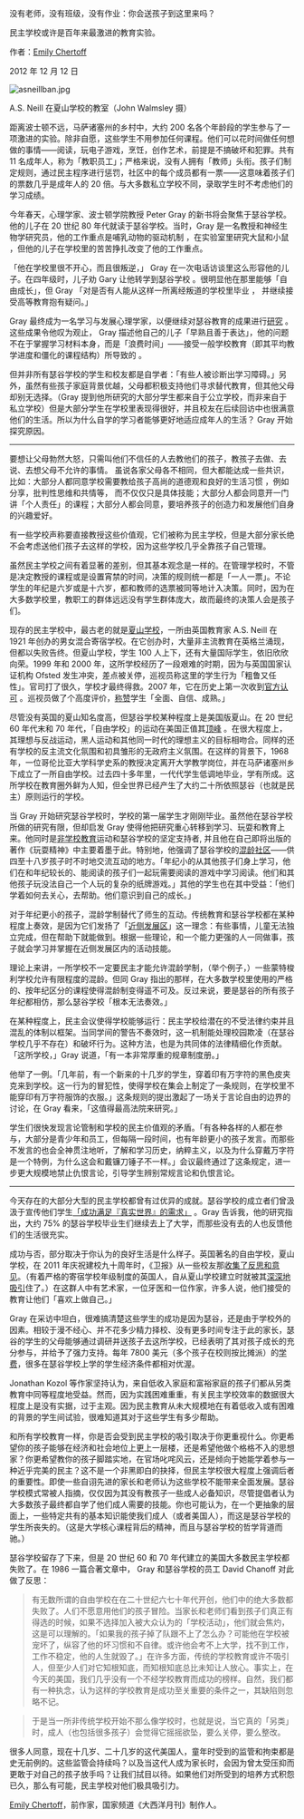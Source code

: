 没有老师，没有班级，没有作业：你会送孩子到这里来吗？

民主学校或许是百年来最激进的教育实验。

作者：[Emily Chertoff](https://www.theatlantic.com/author/emily-chertoff/)

2012 年 12 月 12 日

![asneillban.jpg](https://cdn.theatlantic.com/media/mt/national/asneillban.jpg)

A.S. Neill 在夏山学校的教室（John Walmsley 摄）

距离波士顿不远，马萨诸塞州的乡村中，大约 200 名各个年龄段的学生参与了一项激进的实验。除非自愿，这些学生不用参加任何课程。他们可以花时间做任何想做的事情——阅读，玩电子游戏，烹饪，创作艺术，前提是不搞破坏和犯罪。共有 11 名成年人，称为「教职员工」；严格来说，没有人拥有「教师」头衔。孩子们制定规则，通过民主程序进行惩罚，社区中的每个成员都有一票——这意味着孩子们的票数几乎是成年人的 20 倍。与大多数私立学校不同，录取学生时不考虑他们的学习成绩。

今年春天，心理学家、波士顿学院教授 Peter Gray 的新书将会聚焦于瑟谷学校。他的儿子在 20 世纪 80 年代就读于瑟谷学校。当时，Gray 是一名教授和神经生物学研究员，他的工作重点是哺乳动物的驱动机制 ，在实验室里研究大鼠和小鼠 ，但他的儿子在学校里的苦苦挣扎改变了他的工作重点。

「他在学校里很不开心，而且很叛逆，」 Gray 在一次电话访谈里这么形容他的儿子。在四年级时，儿子劝 Gary 让他转学到瑟谷学校 。很明显他在那里能够「自由成长」，但 Gray 「对是否有人能从这样一所离经叛道的学校里毕业 ， 并继续接受高等教育抱有疑问。」

Gray 最终成为一名学习与发展心理学家，以便继续对瑟谷教育的成果进行[研究](http://www.jstor.org/stable/1084948) 。 这些成果令他叹为观止， Gray 描述他自己的儿子「早熟且善于表达」，他的问题不在于掌握学习材料本身，而是「浪费时间」——接受一般学校教育（即其平均教学进度和僵化的课程结构）所导致的 。

但并非所有瑟谷学校的学生和校友都是自学者：「有些人被诊断出学习障碍。」另外，虽然有些孩子家庭背景优越，父母都积极支持他们寻求替代教育，但其他父母却别无选择。（Gray 提到他所研究的大部分学生都来自于公立学校，而非来自于私立学校）但是大部分学生在学校里表现得很好，并且校友在后续回访中也很满意他们的生活。所以为什么自学的学习者能够更好地适应成年人的生活？ Gray 开始探究原因。

***

要想让父母勃然大怒，只需叫他们不信任的人去教他们的孩子，教孩子去做、去说、去想父母不允许的事情。 虽说各家父母各不相同，但大都能达成一些共识，比如：大部分人都同意学校需要教给孩子高尚的道德观和良好的生活习惯 ，例如分享，批判性思维和共情等， 而不仅仅只是具体技能；大部分人都会同意开一门讲「个人责任」的课程；大部分人都会同意，要培养孩子的创造力和发展他们自身的兴趣爱好。

有一些学校声称要直接教授这些价值观，它们被称为民主学校，但是大部分家长绝不会考虑送他们孩子去这样的学校，因为这些学校几乎全靠孩子自己管理。

虽然民主学校之间有着显著的差别，但其基本观念是一样的。在管理学校时，不管是决定教授的课程或是设置宵禁的时间，决策的规则统一都是「一人一票」。不论学生的年纪是六岁或是十六岁，都和教师的选票被同等地计入决策。同时，因为在大多数学校里，教职工的群体远远没有学生群体庞大，故而最终的决策人会是孩子们。

现存的民主学校中，最古老的就是[夏山学校](http://www.summerhillschool.co.uk/)，一所由英国教育家 A.S. Neill 在 1921 年创办的男女混合寄宿学校。在它创办时，大量非主流教育在英格兰涌现，但都以失败告终。但夏山学校，学生 100 人上下，还有大量国际学生，依旧欣欣向荣。1999 年和 2000 年，这所学校经历了一段艰难的时期，因为与英国国家认证机构 Ofsted 发生冲突，差点被关停，巡视员称这里的学生行为「粗鲁又任性」。官司打了很久，学校才最终得救。2007 年，它在历史上第一次收到[官方认可](http://www.guardian.co.uk/uk/2007/dec/01/ofsted.schools) 。巡视员做了个高度评价，[称赞](http://www.ofsted.gov.uk/inspection-reports/find-inspection-report/provider/CARE/SC024584)学生「全面、自信、成熟。」

尽管没有英国的夏山知名度高，但瑟谷学校某种程度上是美国版夏山。在 20 世纪 60 年代末和 70 年代，「自由学校」的运动在美国正值其[顶峰](http://www.jstor.org/stable/20373543?seq=2) 。在很大程度上，其理想与反战运动，黑人运动和其他同一时代的理想主义的目标相吻合。同样的还有学校的反主流文化氛围和初具雏形的无政府主义氛围。在这样的背景下，1968 年，一位哥伦比亚大学科学史系的教授决定离开大学教学岗位，并在马萨诸塞州乡下成立了一所自由学校。过去四十多年里，一代代学生低调地毕业，学有所成。这所学校在教育圈外鲜为人知，但全世界已经产生了大约二十所依照瑟谷（也就是民主）原则运行的学校。

当 Gray 开始研究瑟谷学校时，学校的第一届学生才刚刚毕业。虽然他在瑟谷学校所做的研究有限，但却启发 Gray 使得他把研究重心转移到学习、玩耍和教育上来。他同时是[非学校教育](https://www.theatlantic.com/national/archive/2012/08/schools-out-forever-parents-who-dont-believe-in-education/260944/)运动和瑟谷学校的坚定支持者, 并且他在自己即将出版的著作《玩耍精神》中主要着墨于此。特别地，他强调了瑟谷学校的[混龄社区](http://www.jstor.org/stable/23093728)——供四至十八岁孩子时不时地交流互动的地方。「年纪小的从其他孩子们身上学习，他们在和年纪较长的、能阅读的孩子们一起玩需要阅读的游戏中学习阅读。他们和其他孩子玩没法自己一个人玩的复杂的纸牌游戏。」其他的学生也在其中受益：「他们学着如何去关心，去帮助。他们意识到自己的成长。」

对于年纪更小的孩子，混龄学制替代了师生的互动。传统教育和瑟谷学校都在某种程度上奏效，是因为它们发扬了「[近侧发展区](http://en.wikipedia.org/wiki/Zone_of_proximal_development)」这一理念：有些事情，儿童无法独立完成，但在帮助下就能做到。根据一些理论，和一个能力更强的人一同做事，孩子就会学习并掌握在近侧发展区内的活动技能。

理论上来讲，一所学校不一定要民主才能允许混龄学制，（举个例子，）一些蒙特梭利学校允许有限程度的混龄。但同 Gray 指出的那样，在大多数学校里使用的严格的、按年纪区分的课程使得混龄制变得遥不可及。反过来说，要是瑟谷的所有孩子年纪都相仿，那么瑟谷学校「根本无法奏效。」

在某种程度上，民主会议使得学校能够运行：民主学校给潜在的不受法律约束并且混乱的体制以框架。当同学间的警告不奏效时，这一机制能处理校园欺凌（在瑟谷学校几乎不存在）和破坏行为。这种方法，也是为共同体的法律精细化作贡献。「这所学校，」Gray 说道，「有一本非常厚重的规章制度册。」

他举了一例。「几年前，有一个新来的十几岁的学生，穿着印有万字符的黑色皮夹克来到学校。这一行为的冒犯性，使得学校在集会上制定了一条规则，在学校里不能穿印有万字符服饰的衣服。」这条规则的提出激起了一场关于言论自由的边界的讨论，在 Gray 看来，「这值得最高法院来研究。」

学生们很快发现言论管制和学校的民主价值观的矛盾。「有各种各样的人都在参与，大部分是青少年和员工，但每隔一段时间，也有年龄更小的孩子发言。而那些不发言的也会全神贯注地听，了解和学习历史，纳粹主义，以及为什么穿戴万字符是一个特例，为什么这会和戴镰刀锤子不一样。」会议最终通过了这条规定，进一步更大规模地禁止仇恨言论，引导学生辨别常规言论和仇恨言论。

***

今天存在的大部分大型的民主学校都曾有过优异的成就。瑟谷学校的成立者们曾汲汲于宣传他们学生[「成功满足『真实世界』的需求」](http://www.jstor.org/discover/10.2307/1084948?searchUrl=%2Faction%2FdoBasicSearch%3FQuery%3D%22sudbury%2Bvalley%22%2Bschool%26Search%3DSearch%26gw%3Djtx%26prq%3Dsudbury%2Bvalley%2Bschool%26hp%3D25%26acc%3Doff%26aori%3Doff%26wc%3Don%26fc%3Doff&Search=yes&uid=3739256&uid=2134&uid=2&uid=70&uid=4&sid=21101428664217) 。Gray 告诉我，他的研究指出，大约 75% 的瑟谷学校毕业生们继续去上了大学，而那些没有去的人也反馈他们的生活很充实。

成功与否，部分取决于你认为的良好生活是什么样子。英国著名的自由学校，夏山学校，在 2011 年庆祝建校九十周年时，《卫报》从一些校友那[收集了反思和意见](http://www.guardian.co.uk/education/2011/aug/19/summerhill-school-at-90)。（有着严格的寄宿学校年级制度的英国人，自从夏山学校建立时就被其[深深地吸引](http://www.independent.co.uk/news/education/schools/summerhill-inside-englands-most-controversial-private-school-772976.html)住了。）在这群人中有艺术家，一位牙医和一位作家，许多人说，他们接受的教育让他们「喜欢上做自己。」

 Gray 在采访中坦白，很难搞清楚这些学生的成功是因为瑟谷，还是由于学校外的因素。相较于漫不经心、并不花多少精力择校、没有更多时间专注于此的家长，瑟谷的学生的父母能够通过调研并送孩子去这所学校，已经表明了其对孩子成长的充分参与，并给予了强力支持。每年 7800 美元（多个孩子在校则按比摊派）的[学费](http://www.sudval.com/03_admi_01.html)，很多在瑟谷学校上学的学生经济条件都相对优渥。

Jonathan Kozol 等作家坚持认为，来自低收入家庭和富裕家庭的孩子们都从另类教育中同等程度地受益。然而，因为实践困难重重，有关民主学校效率的数据很大程度上是没有实据，过于主观。因为民主教育从未大规模地在有着低收入或有困难的背景的学生间试验，很难知道其对于这些学生有多少帮助。

和所有学校教育一样，你是否会受到民主学校的吸引取决于你更重视什么。你更希望你的孩子能够在经济和社会地位上更上一层楼，还是希望他做个格格不入的思想家？你更希望教你的孩子脚踏实地，在官场叱咤风云，还是倾向于她能学着参与一种近乎完美的民主？这不是一个非黑即白的抉择，但民主学校很大程度上强调后者的重要性。即使一些自诩先进的家长和老师认为这些学校不能带来全面发展。瑟谷学校模式常被人指摘，仅仅因为其没有教孩子一些成人必备知识，尽管提倡者认为大多数孩子最终都自学了他们成人需要的技能。你也可能认为，在一个更抽象的层面上，一些特定共有的基本知识能使我们成人（或者美国人），而这是瑟谷学校的学生所丧失的。（这是大学核心课程背后的精神，而且与瑟谷学校的哲学背道而驰。）

瑟谷学校留存了下来，但是 20 世纪 60 和 70 年代建立的美国大多数民主学校都失败了。在 1986 一篇合著文章中， Gray 和瑟谷学校的员工 David Chanoff 对此做了反思：

> 有无数所谓的自由学校在在二十世纪六七十年代开创，他们中的绝大多数都失败了。人们不愿意用他们的孩子冒险。当家长和老师们看到孩子们真正有得选的时候，如果不选择加入被大众认为的「学校活动」，他们就会焦灼，这是可以理解的。「如果我的孩子掉了队跟不上了怎么办？可能他在学校被宠坏了，纵容了他的坏习惯和不自律。或许他会考不上大学，找不到工作，工作不稳定，他的人生就毁了。」在许多方面，传统的学校教育或许不吸引人，但至少人们对它知根知底，而知根知底总比未知让人放心。事实上，在今天的美国，我们几乎没有一个不经学校教育而成功的榜样。自然，我们都有一种执念，认为这样的学校教育是成功至关重要的条件之一，其缺陷则忽略不记。

>

> 于是当一所非传统学校开始不那么像学校时，也就是说，当它真的「另类」时，成人（也包括很多孩子）会觉得它摇摇欲坠，要么关停，要么整改。

很多人同意，现在十几岁、二十几岁的这代美国人，童年时受到的监管和拘束都是史无前例的。这些监管会持续吗？以及当这代人成为家长时，会因为曾太受压抑而更敢于对自己的孩子放手吗？让我们拭目以待。如果他们对所受到的培养方式积怨已久，那么有可能，民主学校对他们极具吸引力。

[Emily Chertoff](https://www.theatlantic.com/author/emily-chertoff/)，前作家，国家频道《大西洋月刊》制作人。